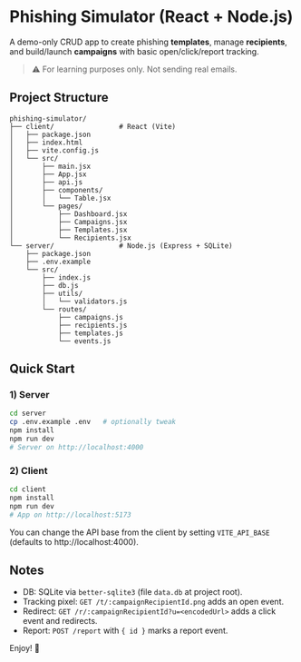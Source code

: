 # Phishing Simulator (React + Node.js)

A demo-only CRUD app to create phishing **templates**, manage **recipients**, and build/launch **campaigns** with basic open/click/report tracking.

> ⚠️ For learning purposes only. Not sending real emails.

## Project Structure

```
phishing-simulator/
├── client/                # React (Vite)
│   ├── package.json
│   ├── index.html
│   ├── vite.config.js
│   └── src/
│       ├── main.jsx
│       ├── App.jsx
│       ├── api.js
│       ├── components/
│       │   └── Table.jsx
│       └── pages/
│           ├── Dashboard.jsx
│           ├── Campaigns.jsx
│           ├── Templates.jsx
│           └── Recipients.jsx
└── server/                # Node.js (Express + SQLite)
    ├── package.json
    ├── .env.example
    └── src/
        ├── index.js
        ├── db.js
        ├── utils/
        │   └── validators.js
        └── routes/
            ├── campaigns.js
            ├── recipients.js
            ├── templates.js
            └── events.js
```

## Quick Start

### 1) Server
```bash
cd server
cp .env.example .env   # optionally tweak
npm install
npm run dev
# Server on http://localhost:4000
```

### 2) Client
```bash
cd client
npm install
npm run dev
# App on http://localhost:5173
```

You can change the API base from the client by setting `VITE_API_BASE` (defaults to http://localhost:4000).

## Notes

- DB: SQLite via `better-sqlite3` (file `data.db` at project root).
- Tracking pixel: `GET /t/:campaignRecipientId.png` adds an open event.
- Redirect: `GET /r/:campaignRecipientId?u=<encodedUrl>` adds a click event and redirects.
- Report: `POST /report` with `{ id }` marks a report event.

Enjoy! 🎣
